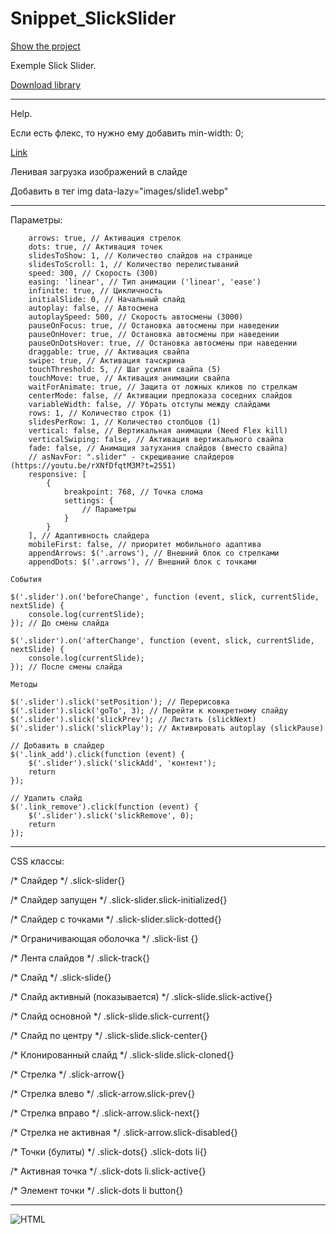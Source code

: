 # Snippet_SlickSlider

[Show the project](https://tim2015web.github.io/Snippet_SlickSlider/)

Exemple Slick Slider.

[Download library](https://kenwheeler.github.io/slick/)

---

Help.

Если есть флекс, то нужно ему добавить min-width: 0;

[Link](https://youtu.be/rXNfDfqtM3M?t=486)

Ленивая загрузка изображений в слайде

Добавить в тег img data-lazy="images/slide1.webp"

---

Параметры:

        arrows: true, // Активация стрелок
        dots: true, // Активация точек
        slidesToShow: 1, // Количество слайдов на странице
        slidesToScroll: 1, // Количество перелистываний
        speed: 300, // Скорость (300)
        easing: 'linear', // Тип анимации ('linear', 'ease')
        infinite: true, // Цикличность
        initialSlide: 0, // Начальный слайд
        autoplay: false, // Автосмена
        autoplaySpeed: 500, // Скорость автосмены (3000)
        pauseOnFocus: true, // Остановка автосмены при наведении
        pauseOnHover: true, // Остановка автосмены при наведении
        pauseOnDotsHover: true, // Остановка автосмены при наведении
        draggable: true, // Активация свайпа
        swipe: true, // Активация тачскрина
        touchThreshold: 5, // Шаг усилия свайпа (5)
        touchMove: true, // Активация анимации свайпа
        waitForAnimate: true, // Защита от ложных кликов по стрелкам
        centerMode: false, // Активации предпоказа соседних слайдов
        variableWidth: false, // Убрать отступы между слайдами
        rows: 1, // Количество строк (1)
        slidesPerRow: 1, // Количество столбцов (1)
        vertical: false, // Вертикальная анимации (Need Flex kill)
        verticalSwiping: false, // Активация вертикального свайпа
        fade: false, // Анимация затухания слайдов (вместо свайпа)
        // asNavFor: ".slider" - скрещивание слайдеров (https://youtu.be/rXNfDfqtM3M?t=2551)
        responsive: [
            {
                breakpoint: 768, // Точка слома
                settings: {
                    // Параметры
                }
            }
        ], // Адаптивность слайдера
        mobileFirst: false, // приоритет мобильного адаптива
        appendArrows: $('.arrows'), // Внешний блок со стрелками
        appendDots: $('.arrows'), // Внешний блок с точками

    События

    $('.slider').on('beforeChange', function (event, slick, currentSlide, nextSlide) {
        console.log(currentSlide);
    }); // До смены слайда

    $('.slider').on('afterChange', function (event, slick, currentSlide, nextSlide) {
        console.log(currentSlide);
    }); // После смены слайда

    Методы
    
    $('.slider').slick('setPosition'); // Перерисовка
    $('.slider').slick('goTo', 3); // Перейти к конкретному слайду
    $('.slider').slick('slickPrev'); // Листать (slickNext)
    $('.slider').slick('slickPlay'); // Активировать autoplay (slickPause)

    // Добавить в слайдер
    $('.link_add').click(function (event) {
        $('.slider').slick('slickAdd', 'контент');
        return
    });

    // Удалить слайд
    $('.link_remove').click(function (event) {
        $('.slider').slick('slickRemove', 0);
        return
    });

---

CSS классы:

/* Слайдер */
.slick-slider{}

/* Слайдер запущен */
.slick-slider.slick-initialized{}

/* Слайдер с точками */
.slick-slider.slick-dotted{}

/* Ограничивающая оболочка */
.slick-list {}

/* Лента слайдов */
.slick-track{}

/* Слайд */
.slick-slide{}

/* Слайд активный (показывается) */
.slick-slide.slick-active{}

/* Слайд основной */
.slick-slide.slick-current{}

/* Слайд по центру */
.slick-slide.slick-center{}

/* Клонированный слайд */
.slick-slide.slick-cloned{}

/* Стрелка */
.slick-arrow{}

/* Стрелка влево */
.slick-arrow.slick-prev{}

/* Стрелка вправо */
.slick-arrow.slick-next{}

/* Стрелка не активная */
.slick-arrow.slick-disabled{}

/* Точки (булиты) */
.slick-dots{}
.slick-dots li{}

/* Активная точка */
.slick-dots li.slick-active{}

/* Элемент точки */
.slick-dots li button{}

---

<img src="screenshot.jpg" title="Screenshot" alt="HTML"/>
